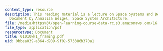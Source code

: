 ```yaml
---
content_type: resource
description: This reading material is a lecture on Space Systems and Definitions Framing
  Document by Annalisa Weigel, Space System Architecture.
file: /media/https%3A/open-learning-course-data-rc.s3.amazonaws.com/16-892j-space-system-architecture-and-design-fall-2004/0bbea039a364d9099f02573386b370a1_01010wk1_framing.pdf
file_type: application/pdf
resourcetype: Document
title: 01010wk1_framing.pdf
uid: 0bbea039-a364-d909-9f02-573386b370a1
---
```

